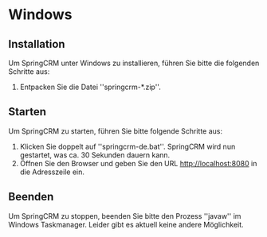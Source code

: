 # Windows

## Installation

Um SpringCRM unter Windows zu installieren, führen Sie bitte die folgenden
Schritte aus:

1. Entpacken Sie die Datei ''springcrm-*.zip''.


## Starten

Um SpringCRM zu starten, führen Sie bitte folgende Schritte aus:

1. Klicken Sie doppelt auf ''springcrm-de.bat''.  SpringCRM wird nun gestartet,
   was ca. 30 Sekunden dauern kann.
2. Öffnen Sie den Browser und geben Sie den URL
   [http://localhost:8080](http://localhost:8080) in die Adresszeile ein.


## Beenden

Um SpringCRM zu stoppen, beenden Sie bitte den Prozess ''javaw'' im Windows
Taskmanager.  Leider gibt es aktuell keine andere Möglichkeit.
